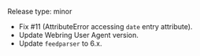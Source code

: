 Release type: minor

- Fix #11 (AttributeError accessing `date` entry attribute).
- Update Webring User Agent version.
- Update `feedparser` to 6.x.
